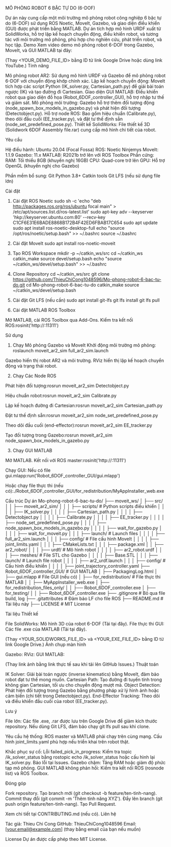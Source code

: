 MÔ PHỎNG ROBOT 6 BẬC TỰ DO  (6-DOF)
    
Dự án này cung cấp một môi trường mô phỏng robot công nghiệp 6 bậc tự do (6-DOF) sử dụng ROS Noetic, MoveIt, Gazebo, và giao diện điều khiển (GUI) được phát triển bằng MATLAB. Dự án tích hợp mô hình URDF xuất từ SolidWorks, hỗ trợ lập kế hoạch chuyển động, điều khiển robot, và tương tác với môi trường mô phỏng, phù hợp cho nghiên cứu, phát triển robot, và học tập.
Demo
Xem video demo mô phỏng robot 6-DOF trong Gazebo, MoveIt, và GUI MATLAB tại đây:

(Thay <YOUR_DEMO_FILE_ID> bằng ID từ link Google Drive hoặc dùng link YouTube.)
Tính năng

Mô phỏng robot AR2: Sử dụng mô hình URDF và Gazebo để mô phỏng robot 6-DOF với chuyển động khớp chính xác.
Lập kế hoạch chuyển động: MoveIt tích hợp các script Python (IK_solver.py, Cartesian_path.py) để giải bài toán ngược (IK) và tạo đường đi Cartesian.
Giao diện GUI MATLAB: Điều khiển robot qua giao diện đồ họa (Robot_6DOF_controller_GUI), hỗ trợ nhập tư thế và giám sát.
Mô phỏng môi trường: Gazebo hỗ trợ thêm đối tượng động (node_spawn_box_models_in_gazebo.py) và phát hiện đối tượng (Detectobject.py).
Hỗ trợ node ROS: Bao gồm hiệu chuẩn (Calibrate.py), theo dõi đầu cuối (EE_tracker.py), và đặt tư thế định sẵn (node_set_predefined_pose.py).
Thiết kế SolidWorks: File thiết kế 3D (Solidwork 6DOF Assembly file.rar) cung cấp mô hình chi tiết của robot.

Yêu cầu

Hệ điều hành: Ubuntu 20.04 (Focal Fossa)
ROS: Noetic Ninjemys
MoveIt: 1.1.9
Gazebo: 11.x
MATLAB: R2021b trở lên với ROS Toolbox
Phần cứng:
RAM: Tối thiểu 8GB (khuyến nghị 16GB)
CPU: Quad-core trở lên
GPU: Hỗ trợ OpenGL (khuyến nghị cho Gazebo)


Phần mềm bổ sung:
Git
Python 3.8+
Catkin tools
Git LFS (nếu sử dụng file lớn)



Cài đặt
1. Cài đặt ROS Noetic
sudo sh -c 'echo "deb http://packages.ros.org/ros/ubuntu focal main" > /etc/apt/sources.list.d/ros-latest.list'
sudo apt-key adv --keyserver 'hkp://keyserver.ubuntu.com:80' --recv-key C1CF6E31E6BADE8868B172B4F42ED6FBAB17C654
sudo apt update
sudo apt install ros-noetic-desktop-full
echo "source /opt/ros/noetic/setup.bash" >> ~/.bashrc
source ~/.bashrc

2. Cài đặt MoveIt
sudo apt install ros-noetic-moveit

3. Tạo ROS Workspace
mkdir -p ~/catkin_ws/src
cd ~/catkin_ws
catkin_make
source devel/setup.bash
echo "source ~/catkin_ws/devel/setup.bash" >> ~/.bashrc

4. Clone Repository
cd ~/catkin_ws/src
git clone https://github.com/ThieuChiCong1048596/Mo-phong-robot-6-bac-tu-do.git
cd Mo-phong-robot-6-bac-tu-do
catkin_make
source ~/catkin_ws/devel/setup.bash

5. Cài đặt Git LFS (nếu cần)
sudo apt install git-lfs
git lfs install
git lfs pull

6. Cài đặt MATLAB ROS Toolbox

Mở MATLAB, cài ROS Toolbox qua Add-Ons.
Kiểm tra kết nối ROS:rosinit('http://<ubuntu-ip>:11311')



Sử dụng
1. Chạy Mô phỏng Gazebo và MoveIt
Khởi động môi trường mô phỏng:
roslaunch moveit_ar2_sim full_ar2_sim.launch


Gazebo hiển thị robot AR2 và môi trường.
RViz hiển thị lập kế hoạch chuyển động và trạng thái robot.

2. Chạy Các Node ROS

Phát hiện đối tượng:rosrun moveit_ar2_sim Detectobject.py


Hiệu chuẩn robot:rosrun moveit_ar2_sim Calibrate.py


Lập kế hoạch đường đi Cartesian:rosrun moveit_ar2_sim Cartesian_path.py


Đặt tư thế định sẵn:rosrun moveit_ar2_sim node_set_predefined_pose.py


Theo dõi đầu cuối (end-effector):rosrun moveit_ar2_sim EE_tracker.py


Tạo đối tượng trong Gazebo:rosrun moveit_ar2_sim node_spawn_box_models_in_gazebo.py



3. Chạy GUI MATLAB

Mở MATLAB.
Kết nối với ROS master:rosinit('http://<ubuntu-ip>:11311')


Chạy GUI:
Nếu có file gui.mlapp:run('Robot_6DOF_controller_GUI/gui.mlapp')


Hoặc chạy file thực thi (nếu có):./Robot_6DOF_controller_GUI/for_redistribution/MyAppInstaller_web.exe





Cấu trúc Dự án
Mo-phong-robot-6-bac-tu-do/
├── moveit_ws/
│   ├── src/
│   │   ├── moveit_ar2_sim/
│   │   │   ├── scripts/                # Python scripts điều khiển
│   │   │   │   ├── IK_solver.py
│   │   │   │   ├── Cartesian_path.py
│   │   │   │   ├── Detectobject.py
│   │   │   │   ├── Calibrate.py
│   │   │   │   ├── EE_tracker.py
│   │   │   │   ├── node_set_predefined_pose.py
│   │   │   │   ├── node_spawn_box_models_in_gazebo.py
│   │   │   │   ├── wait_for_gazebo.py
│   │   │   │   ├── wait_for_moveit.py
│   │   │   ├── launch/                # Launch files
│   │   │   │   ├── full_ar2_sim.launch
│   │   │   ├── config/                # File cấu hình MoveIt
│   │   │   │   ├── joint_limits.yaml
│   │   │   ├── CMakeLists.txt
│   │   │   ├── package.xml
│   │   ├── ar2_robot/
│   │   │   ├── urdf/                  # Mô hình robot
│   │   │   │   ├── ar2_robot.urdf
│   │   │   ├── meshes/                # File STL cho Gazebo
│   │   │   │   ├── Base.STL
│   │   │   ├── launch/                # Launch file robot
│   │   │   │   ├── ar2_urdf.launch
│   │   │   ├── config/                # Cấu hình điều khiển
│   │   │   │   ├── joint_trajectory_controller.yaml
├── Robot_6DOF_controller_GUI/         # GUI MATLAB
│   ├── PackagingLog.html
│   ├── gui.mlapp                      # File GUI (nếu có)
│   ├── for_redistribution/            # File thực thi MATLAB
│   │   ├── MyAppInstaller_web.exe
│   ├── for_redistribution_files_only/
│   │   ├── Robot_6DOF_controller.exe
│   ├── for_testing/
│   │   ├── Robot_6DOF_controller.exe
├── .gitignore                         # Bỏ qua file build, log
├── .gitattributes                     # Đảm bảo LF cho file ROS
├── README.md                          # Tài liệu này
├── LICENSE                            # MIT License

Tài liệu Thiết kế

File SolidWorks: Mô hình 3D của robot 6-DOF (Tải tại đây).
File thực thi GUI: Các file .exe của MATLAB (Tải tại đây).

(Thay <YOUR_SOLIDWORKS_FILE_ID> và <YOUR_EXE_FILE_ID> bằng ID từ link Google Drive.)
Ảnh chụp màn hình

Gazebo: 
RViz: 
GUI MATLAB: 

(Thay link ảnh bằng link thực tế sau khi tải lên GitHub Issues.)
Thuật toán

IK Solver: Giải bài toán ngược (inverse kinematics) bằng MoveIt, đảm bảo robot đạt tư thế mong muốn.
Cartesian Path: Tạo đường đi tuyến tính trong không gian Cartesian, tối ưu cho chuyển động mượt mà.
Object Detection: Phát hiện đối tượng trong Gazebo bằng phương pháp xử lý hình ảnh hoặc cảm biến (chi tiết trong Detectobject.py).
End-Effector Tracking: Theo dõi và điều khiển đầu cuối của robot (EE_tracker.py).

Lưu ý

File lớn:
Các file .exe, .rar được lưu trên Google Drive để giảm kích thước repository.
Nếu dùng Git LFS, đảm bảo chạy git lfs pull sau khi clone.


Yêu cầu hệ thống:
ROS master và MATLAB phải chạy trên cùng mạng.
Cấu hình joint_limits.yaml phù hợp nếu triển khai trên robot thật.


Khắc phục sự cố:
Lỗi failed_pick_in_progress: Kiểm tra topic /ik_solver_status bằng rostopic echo /ik_solver_status hoặc cấu hình lại IK_solver.py. Báo lỗi tại Issues.
Gazebo chậm: Tăng RAM hoặc giảm độ phức tạp mô phỏng.
GUI MATLAB không phản hồi: Kiểm tra kết nối ROS (rosnode list) và ROS Toolbox.



Đóng góp

Fork repository.
Tạo branch mới (git checkout -b feature/ten-tinh-nang).
Commit thay đổi (git commit -m 'Thêm tính năng XYZ').
Đẩy lên branch (git push origin feature/ten-tinh-nang).
Tạo Pull Request.

Xem chi tiết tại CONTRIBUTING.md (nếu có).
Liên hệ

Tác giả: Thieu Chi Cong
GitHub: ThieuChiCong1048596
Email: [your.email@example.com] (thay bằng email của bạn nếu muốn)

License
Dự án được cấp phép theo MIT License.
